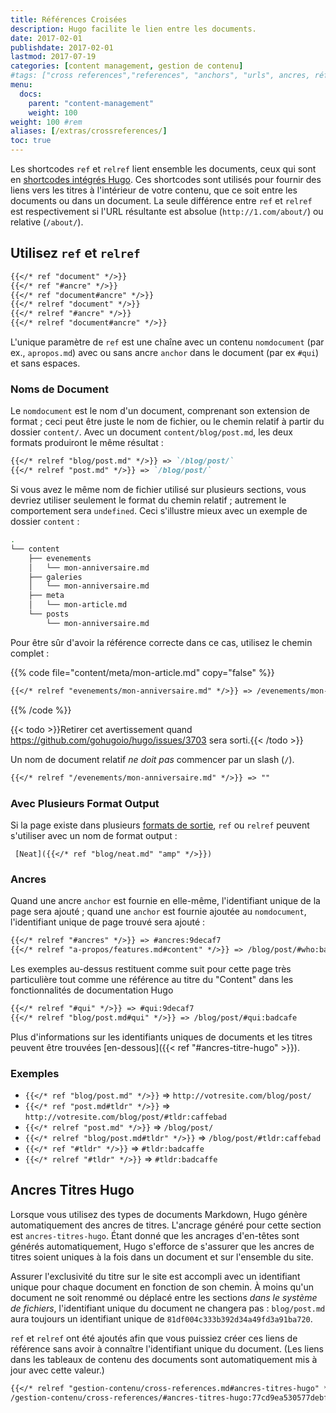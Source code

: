 ```yaml
---
title: Références Croisées
description: Hugo facilite le lien entre les documents.
date: 2017-02-01
publishdate: 2017-02-01
lastmod: 2017-07-19
categories: [content management, gestion de contenu]
#tags: ["cross references","references", "anchors", "urls", ancres, références]
menu:
  docs:
    parent: "content-management"
    weight: 100
weight: 100	#rem
aliases: [/extras/crossreferences/]
toc: true
---
```



Les shortcodes `ref` et `relref` lient ensemble les documents, ceux qui sont en [shortcodes intégrés Hugo][built-in Hugo shortcodes]. Ces shortcodes sont utilisés pour fournir des liens vers les titres à l'intérieur de votre contenu, que ce soit entre les documents ou dans un document. La seule différence entre `ref` et `relref` est respectivement si l'URL résultante est absolue (`http://1.com/about/`) ou relative (`/about/`).

## Utilisez `ref` et `relref`

```md
{{</* ref "document" */>}}
{{</* ref "#ancre" */>}}
{{</* ref "document#ancre" */>}}
{{</* relref "document" */>}}
{{</* relref "#ancre" */>}}
{{</* relref "document#ancre" */>}}
```

L'unique paramètre de `ref` est une chaîne avec un contenu `nomdocument` (par ex., `apropos.md`) avec ou sans ancre `anchor` dans le document (par ex `#qui`) et sans espaces.

### Noms de Document

Le `nomdocument` est le nom d'un document, comprenant son extension de format ; ceci peut être juste le nom de fichier, ou le chemin relatif à partir du dossier `content/`. Avec un document `content/blog/post.md`, les deux formats produiront le même résultat :

```md
{{</* relref "blog/post.md" */>}} => `/blog/post/`
{{</* relref "post.md" */>}} => `/blog/post/`
```

Si vous avez le même nom de fichier utilisé sur plusieurs sections, vous devriez utiliser seulement le format du chemin relatif ; autrement le comportement sera `undefined`. Ceci s'illustre mieux avec un exemple de dossier `content` :

```bash
.
└── content
    ├── evenements
    │   └── mon-anniversaire.md
    ├── galeries
    │   └── mon-anniversaire.md
    ├── meta
    │   └── mon-article.md
    └── posts
        └── mon-anniversaire.md
```

Pour être sûr d'avoir la référence correcte dans ce cas, utilisez le chemin complet :

{{% code file="content/meta/mon-article.md" copy="false" %}}
```md
{{</* relref "evenements/mon-anniversaire.md" */>}} => /evenements/mon-anniversaire/
```
{{% /code %}}

{{< todo >}}Retirer cet avertissement quand https://github.com/gohugoio/hugo/issues/3703 sera sorti.{{< /todo >}}

Un nom de document relatif *ne doit pas* commencer par un slash  (`/`).
```md
{{</* relref "/evenements/mon-anniversaire.md" */>}} => ""
```

### Avec Plusieurs Format Output 

Si la page existe dans plusieurs [formats de sortie][output formats], `ref` ou `relref` peuvent s'utiliser avec un nom de format output :

```
 [Neat]({{</* ref "blog/neat.md" "amp" */>}})
```

### Ancres

Quand une ancre `anchor` est fournie en elle-même, l'identifiant  unique de la page sera ajouté ; quand une `anchor` est fournie ajoutée au `nomdocument`, l'identifiant unique de page trouvé sera ajouté : 

```md
{{</* relref "#ancres" */>}} => #ancres:9decaf7
{{</* relref "a-propos/features.md#content" */>}} => /blog/post/#who:badcafe
```

Les exemples au-dessus restituent comme suit pour cette page très particulière tout comme une référence au titre du "Content" dans les fonctionnalités de documentation Hugo 

```md
{{</* relref "#qui" */>}} => #qui:9decaf7
{{</* relref "blog/post.md#qui" */>}} => /blog/post/#qui:badcafe
```

Plus d'informations sur les identifiants uniques de documents et les titres peuvent être trouvées [en-dessous]({{< ref "#ancres-titre-hugo" >}}).

### Exemples

* `{{</* ref "blog/post.md" */>}}` => `http://votresite.com/blog/post/`
* `{{</* ref "post.md#tldr" */>}}` => `http://votresite.com/blog/post/#tldr:caffebad`
* `{{</* relref "post.md" */>}}` => `/blog/post/`
* `{{</* relref "blog/post.md#tldr" */>}}` => `/blog/post/#tldr:caffebad`
* `{{</* ref "#tldr" */>}}` => `#tldr:badcaffe`
* `{{</* relref "#tldr" */>}}` => `#tldr:badcaffe`

## Ancres Titres Hugo

Lorsque vous utilisez des types de documents Markdown, Hugo génère automatiquement des ancres de titres. L'ancrage généré pour cette section est `ancres-titres-hugo`. Étant donné que les ancrages d'en-têtes sont générés automatiquement, Hugo s'efforce de s'assurer que les ancres de titres soient uniques à la fois dans un document et sur l'ensemble du site.

Assurer l'exclusivité du titre sur le site est accompli avec un identifiant unique pour chaque document en fonction de son chemin. À moins qu'un document ne soit renommé ou déplacé entre les sections *dans le système de fichiers*, l'identifiant unique du document ne changera pas : `blog/post.md` aura toujours un identifiant unique de `81df004c333b392d34a49fd3a91ba720`.

`ref` et `relref` ont été ajoutés afin que vous puissiez créer ces liens de référence sans avoir à connaître l'identifiant unique du document. (Les liens dans les tableaux de contenu des documents sont automatiquement mis à jour avec cette valeur.)

```md
{{</* relref "gestion-contenu/cross-references.md#ancres-titres-hugo" */>}}
/gestion-contenu/cross-references/#ancres-titres-hugo:77cd9ea530577debf4ce0f28c8dca242
```


[built-in Hugo shortcodes]: /gestion-contenu/shortcodes/#using-the-built-in-shortcodes
[lists]: /templates/listes/
[output formats]: /templates/output-formats/
[shortcode]: /gestion-contenu/shortcodes/
